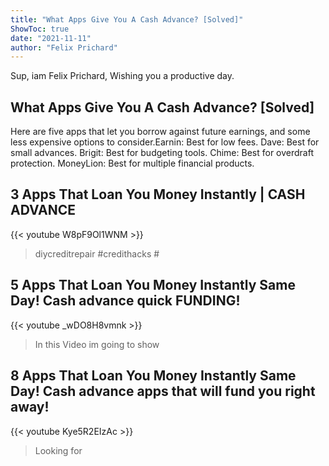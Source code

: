 ```yaml
---
title: "What Apps Give You A Cash Advance? [Solved]"
ShowToc: true 
date: "2021-11-11"
author: "Felix Prichard" 
---
```


Sup, iam Felix Prichard, Wishing you a productive day.
## What Apps Give You A Cash Advance? [Solved]
Here are five apps that let you borrow against future earnings, and some less expensive options to consider.Earnin: Best for low fees. 
 Dave: Best for small advances. 
 Brigit: Best for budgeting tools. 
 Chime: Best for overdraft protection. 
 MoneyLion: Best for multiple financial products.

## 3 Apps That Loan You Money Instantly | CASH ADVANCE
{{< youtube W8pF9Ol1WNM >}}
>diycreditrepair #credithacks #

## 5 Apps That Loan You Money Instantly Same Day! Сash advance quick FUNDING!
{{< youtube _wDO8H8vmnk >}}
>In this Video im going to show 

## 8 Apps That Loan You Money Instantly Same Day! Сash advance apps that will fund you right away!
{{< youtube Kye5R2EIzAc >}}
>Looking for 

